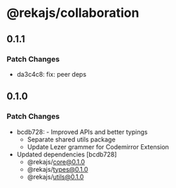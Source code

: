 # @rekajs/collaboration

## 0.1.1

### Patch Changes

- da3c4c8: fix: peer deps

## 0.1.0

### Patch Changes

- bcdb728: - Improved APIs and better typings
  - Separate shared utils package
  - Update Lezer grammer for Codemirror Extension
- Updated dependencies [bcdb728]
  - @rekajs/core@0.1.0
  - @rekajs/types@0.1.0
  - @rekajs/utils@0.1.0
